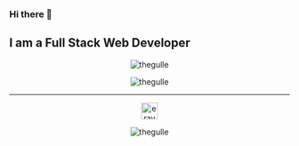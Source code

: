 ### Hi there 👋
## I am a Full Stack Web Developer


<p align="center">
<img src="https://github-readme-stats.vercel.app/api/top-langs/?username=thegulle&layout=compact&theme=radical" alt="thegulle" />
</p>

<p align="center">
<img src="https://github-readme-stats.vercel.app/api?username=thegulle&show_icons=true&theme=radical" alt="thegulle" />
</p>

<hr />

<p align="center">
<a href="https://www.linkedin.com/in/eraygulle/" target="blank">
  <img align="center" src="https://cdn.jsdelivr.net/npm/simple-icons@3.0.1/icons/linkedin.svg" alt="eraygulle" height="30" width="30" />
  </a>
</p>

<p align="center">
<img src="https://github-readme-streak-stats.herokuapp.com/?user=thegulle" alt="thegulle" />
</p>
